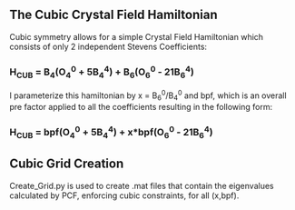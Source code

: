 ## The Cubic Crystal Field Hamiltonian
Cubic symmetry allows for a simple Crystal Field Hamiltonian which consists of only 2 independent Stevens Coefficients:

### H<sub>CUB</sub> = B<sub>4</sub>(O<sub>4</sub><sup>0</sup> + 5B<sub>4</sub><sup>4</sup>) + B<sub>6</sub>(O<sub>6</sub><sup>0</sup> - 21B<sub>6</sub><sup>4</sup>)

I parameterize this hamiltonian by x = B<sub>6</sub><sup>0</sup>/B<sub>4</sub><sup>0</sup> and bpf, which is an overall pre factor applied to all the coefficients resulting in the following form:

### H<sub>CUB</sub> = bpf(O<sub>4</sub><sup>0</sup> + 5B<sub>4</sub><sup>4</sup>) + x\*bpf(O<sub>6</sub><sup>0</sup> - 21B<sub>6</sub><sup>4</sup>)



## Cubic Grid Creation
Create_Grid.py is used to create .mat files that contain the eigenvalues calculated by PCF, enforcing cubic constraints, for all (x,bpf).
